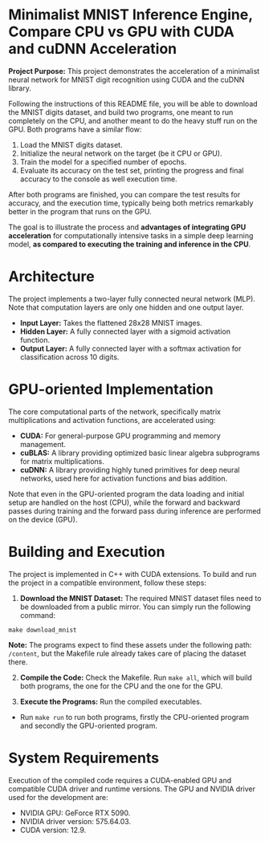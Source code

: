# Minimalist MNIST Inference Engine, Compare CPU vs GPU with CUDA and cuDNN Acceleration
**Project Purpose:** This project demonstrates the acceleration of a minimalist neural network for MNIST digit recognition using CUDA and the cuDNN library.

Following the instructions of this README file, you will be able to download the MNIST digits dataset, and build two programs, one meant to run completely on the CPU, and another meant to do the heavy stuff run on the GPU. Both programs have a similar flow:
1. Load the MNIST digits dataset.
2. Initialize the neural network on the target (be it CPU or GPU).
3. Train the model for a specified number of epochs.
4. Evaluate its accuracy on the test set, printing the progress and final accuracy to the console as well execution time.

After both programs are finished, you can compare the test results for accuracy, and the execution time, typically being both metrics remarkably better in the program that runs on the GPU.  

The goal is to illustrate the process and **advantages of integrating GPU acceleration** for computationally intensive tasks in a simple deep learning model, **as compared to executing the training and inference in the CPU**.

# Architecture
The project implements a two-layer fully connected neural network (MLP).
Note that computation layers are only one hidden and one output layer.

* **Input Layer:** Takes the flattened 28x28 MNIST images.
* **Hidden Layer:** A fully connected layer with a sigmoid activation function.
* **Output Layer:** A fully connected layer with a softmax activation for classification across 10 digits.

# GPU-oriented Implementation
The core computational parts of the network, specifically matrix multiplications and activation functions, are accelerated using:
* **CUDA:** For general-purpose GPU programming and memory management.
* **cuBLAS:** A library providing optimized basic linear algebra subprograms for matrix multiplications.
* **cuDNN:** A library providing highly tuned primitives for deep neural networks, used here for activation functions and bias addition.

Note that even in the GPU-oriented program the data loading and initial setup are handled on the host (CPU), while the forward and backward passes during training and the forward pass during inference are performed on the device (GPU).

# Building and Execution
The project is implemented in C++ with CUDA extensions. To build and run the project in a compatible environment, follow these steps:

1. **Download the MNIST Dataset:** The required MNIST dataset files need to be downloaded from a public mirror. You can simply run the following command:
```
make download_mnist
```

**Note:** The programs expect to find these assets under the following path: `/content`, but the Makefile rule already takes care of placing the dataset there.

2. **Compile the Code:**
Check the Makefile.
Run `make all`, which will build both programs, the one for the CPU and the one for the GPU.

3. **Execute the Programs:**
Run the compiled executables.
- Run `make run` to run both programs, firstly the CPU-oriented program and secondly the GPU-oriented program.

# System Requirements
Execution of the compiled code requires a CUDA-enabled GPU and compatible CUDA driver and runtime versions.
The GPU and NVIDIA driver used for the development are:
- NVIDIA GPU: GeForce RTX 5090.
- NVIDIA driver version: 575.64.03.
- CUDA version: 12.9.